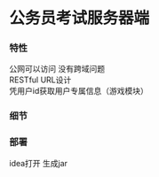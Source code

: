 # 公务员考试服务器端

### 特性  
公网可以访问 没有跨域问题  
RESTful URL设计  
凭用户id获取用户专属信息（游戏模块） 


###  细节


### 部署  
idea打开 生成jar 
